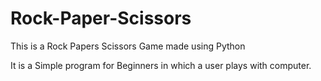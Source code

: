 # Rock-Paper-Scissors
This is a Rock Papers Scissors Game made using Python

It is a Simple program for Beginners in which a user plays with computer.
